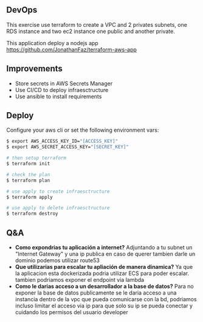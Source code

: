 ## DevOps

This exercise use terraform to create a VPC and 2 privates subnets, one RDS instance and two ec2 instance one public and another private.

This application deploy a nodejs app https://github.com/JonathanFaz/terraform-aws-app

## Improvements

* Store secrets in AWS Secrets Manager 
* Use CI/CD to deploy infraesctructure
* Use ansible to install requirements


## Deploy

Configure your aws cli or set the following environment vars:

```sh
$ export AWS_ACCESS_KEY_ID="[ACCESS_KEY]"
$ export AWS_SECRET_ACCESS_KEY="[SECRET_KEY]"

# then setup terraform
$ terraform init

# check the plan
$ terraform plan

# use apply to create infraesctructure
$ terraform apply

# use apply to delete infraesctructure
$ terraform destroy
```

## Q&A
* **Como expondrias tu aplicación a internet?**
Adjuntando a tu subnet un "Internet Gateway" y una ip publica en caso de querer tambien darle un dominio podemos utilizar route53 
* **Que utilizarias para escalar tu apliación de manera dinamica?**
Ya que la aplicacion esta dockerizada podria utilizar ECS para poder escalar. tambien podriamos exponer el endpoint via lambda
* **Como le darias acceso a un desarrollador a la base de datos?**
Para no exponer la base de datos publicamente se le daria acceso a una instancia dentro de la vpc que pueda comunicarse con la bd, podriamos incluso limitar el acceso via ip para que solo su ip se pueda conectar y cuidando los permisos del usuario developer

